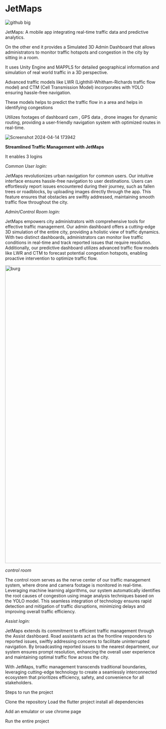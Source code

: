 # JetMaps

![github big](https://github.com/Dhanushprasana/JetMaps/assets/107683252/d53dbf19-ae52-4e78-a048-fc151d2aeabd)



JetMaps: A mobile app integrating real-time traffic data and predictive analytics.

On the other end it provides a Simulated 3D Admin Dashboard that allows administrators to monitor traffic hotspots and congestion in the city by sitting in  a room.

It uses Unity Engine and MAPPLS for detailed geographical information and simulation of real world traffic in a 3D perspective.

Advanced traffic models like LWR (Lighthill-Whitham-Richards traffic flow model) and CTM (Cell Transmission Model) incorporates with YOLO ensuring hassle-free navigation.

These models helps to predict the traffic flow in a area and helps in identifying congestions

Utilizes footages of dashboard cam , GPS data , drone images for dynamic routing, providing a user-friendly navigation system with optimized routes in real-time.

![Screenshot 2024-04-14 173942](https://github.com/Dhanushprasana/JetMaps/assets/107683252/f631b790-d143-4963-962a-222650f18b3e)



**Streamlined Traffic Management with JetMaps**

It enables 3 logins

*Common User login:*

JetMaps revolutionizes urban navigation for common users. Our intuitive interface ensures hassle-free navigation to user destinations. Users can effortlessly report issues encountered during their journey, such as fallen trees or roadblocks, by uploading images directly through the app. This feature ensures that obstacles are swiftly addressed, maintaining smooth traffic flow throughout the city.


*Admin/Control Room login:*

JetMaps empowers city administrators with comprehensive tools for effective traffic management. Our admin dashboard offers a cutting-edge 3D simulation of the entire city, providing a holistic view of traffic dynamics. With two distinct dashboards, administrators can monitor live traffic conditions in real-time and track reported issues that require resolution. Additionally, our predictive dashboard utilizes advanced traffic flow models like LWR and CTM to forecast potential congestion hotspots, enabling proactive intervention to optimize traffic flow.

<img width="960" alt="burg" src="https://github.com/Dhanushprasana/JetMaps/assets/107683252/b746b023-6608-4a65-a5cf-1732ccf306fc">


*control room*

The control room serves as the nerve center of our traffic management system, where drone and camera footage is monitored in real-time. Leveraging machine learning algorithms, our system automatically identifies the root causes of congestion using image analysis techniques based on the YOLO model. This seamless integration of technology ensures rapid detection and mitigation of traffic disruptions, minimizing delays and improving overall traffic efficiency.

*Assist login:*

JetMaps extends its commitment to efficient traffic management through the Assist dashboard. Road assistants act as the frontline responders to reported issues, swiftly addressing concerns to facilitate uninterrupted navigation. By broadcasting reported issues to the nearest department, our system ensures prompt resolution, enhancing the overall user experience and maintaining optimal traffic flow across the city.

With JetMaps, traffic management transcends traditional boundaries, leveraging cutting-edge technology to create a seamlessly interconnected ecosystem that prioritizes efficiency, safety, and convenience for all stakeholders.



Steps to run the project

Clone the repository
Load the flutter project 
install all dependencies

Add an emulator 
or 
use chrome page

Run the entire project

 
